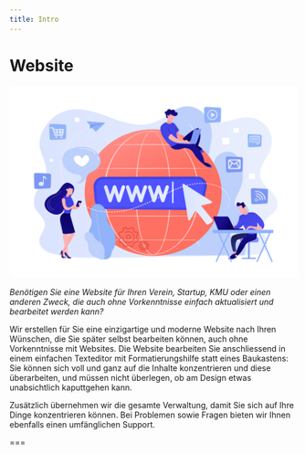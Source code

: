 ```yaml
---
title: Intro
---
```


# Website

![Website Illustration](../../_carousel/website.svg?resize=750)

_Benötigen Sie eine Website für Ihren Verein, Startup, KMU oder einen anderen Zweck, die auch ohne Vorkenntnisse einfach aktualisiert und bearbeitet werden kann?_  

Wir erstellen für Sie eine einzigartige und moderne Website nach Ihren Wünschen, die Sie später selbst bearbeiten können, auch ohne Vorkenntnisse mit Websites. Die Website bearbeiten Sie anschliessend in einem einfachen Texteditor mit Formatierungshilfe statt eines Baukastens: Sie können sich voll und ganz auf die Inhalte konzentrieren und diese überarbeiten, und müssen nicht überlegen, ob am Design etwas unabsichtlich kaputtgehen kann.

Zusätzlich übernehmen wir die gesamte Verwaltung, damit Sie sich auf Ihre Dinge konzentrieren können. Bei Problemen sowie Fragen bieten wir Ihnen ebenfalls einen umfänglichen Support.

===
